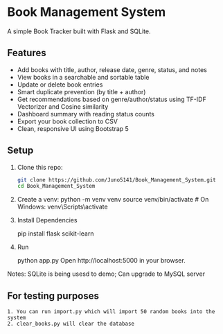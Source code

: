 #  Book Management System

A simple Book Tracker built with Flask and SQLite.

## Features

- Add books with title, author, release date, genre, status, and notes
- View books in a searchable and sortable table
- Update or delete book entries
- Smart duplicate prevention (by title + author)
- Get recommendations based on genre/author/status using TF-IDF Vectorizer and Cosine similarity
- Dashboard summary with reading status counts
- Export your book collection to CSV
- Clean, responsive UI using Bootstrap 5


## Setup

1. Clone this repo:
   ```bash
   git clone https://github.com/Juno5141/Book_Management_System.git
   cd Book_Management_System

2. Create a venv:
    python -m venv venv
    source venv/bin/activate  # On Windows: venv\\Scripts\\activate

3. Install Dependencies

    pip install flask scikit-learn

4. Run

    python app.py
    Open http://localhost:5000 in your browser.

Notes: SQLite is being usesd to demo; Can upgrade to MySQL server

## For testing purposes

    1. You can run import.py which will import 50 random books into the system
    2. clear_books.py will clear the database
